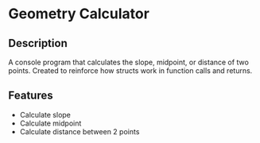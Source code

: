 # Geometry Calculator
## Description
A console program that calculates the slope, midpoint, or distance of two points. Created to reinforce how structs work in function calls and returns.
## Features
- Calculate slope
- Calculate midpoint
- Calculate distance between 2 points
